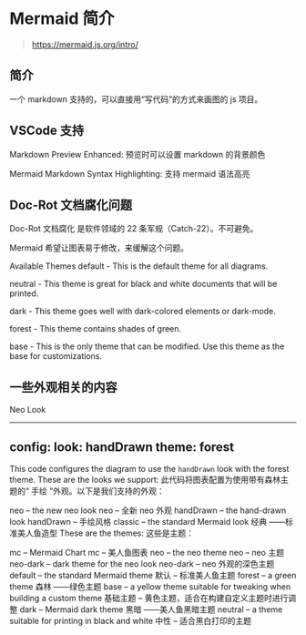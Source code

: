 # Mermaid 简介

> <https://mermaid.js.org/intro/>

## 简介

一个 markdown 支持的，可以直接用“写代码”的方式来画图的 js 项目。

## VSCode 支持

Markdown Preview Enhanced: 预览时可以设置 markdown 的背景颜色

Mermaid Markdown Syntax Highlighting: 支持 mermaid 语法高亮

## Doc-Rot 文档腐化问题

Doc-Rot 文档腐化 是软件领域的 22 条军规（Catch-22）。不可避免。

Mermaid 希望让图表易于修改，来缓解这个问题。


Available Themes
default - This is the default theme for all diagrams.

neutral - This theme is great for black and white documents that will be printed.

dark - This theme goes well with dark-colored elements or dark-mode.

forest - This theme contains shades of green.

base - This is the only theme that can be modified. Use this theme as the base for customizations.



## 一些外观相关的内容

Neo Look

---
config:
  look: handDrawn
  theme: forest
---


This code configures the diagram to use the `handDrawn` look with the forest theme. These are the looks we support:
此代码将图表配置为使用带有森林主题的“ 手绘 ”外观。以下是我们支持的外观：

neo – the new neo look
neo – 全新 neo 外观
handDrawn – the hand-drawn look
handDrawn – 手绘风格
classic – the standard Mermaid look
经典 ——标准美人鱼造型
These are the themes:
这些是主题：

mc – Mermaid Chart
mc – 美人鱼图表
neo – the neo theme
neo – neo 主题
neo-dark – dark theme for the neo look
neo-dark – neo 外观的深色主题
default – the standard Mermaid theme
默认 – 标准美人鱼主题
forest – a green theme
森林 ——绿色主题
base – a yellow theme suitable for tweaking when building a custom theme
基础主题 – 黄色主题，适合在构建自定义主题时进行调整
dark – Mermaid dark theme
黑暗 ——美人鱼黑暗主题
neutral – a theme suitable for printing in black and white
中性 – 适合黑白打印的主题